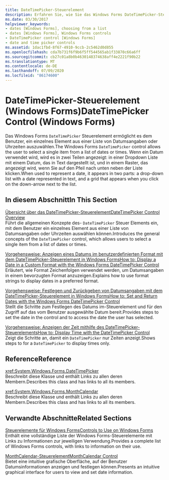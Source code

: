 ```yaml
---
title: DateTimePicker-Steuerelement
description: Erfahren Sie, wie Sie das Windows Forms DateTimePicker-Steuerelement verwenden können, damit der Benutzer ein einzelnes Element aus einer Liste von Datumsangaben oder Uhrzeiten auswählen kann.
ms.date: 03/30/2017
helpviewer_keywords:
- dates [Windows Forms], choosing from a list
- dates [Windows Forms], Windows Forms controls
- DateTimePicker control [Windows Forms]
- date and time picker controls
ms.assetid: 1dac1fbd-8f67-4910-9ccb-2c5462d0d855
ms.openlocfilehash: cda7b731f6f9b6f5ff544565ab1f33870c66a6ff
ms.sourcegitcommit: cb27c01a8b0b4630148374638aff4e2221f90b22
ms.translationtype: MT
ms.contentlocale: de-DE
ms.lasthandoff: 07/09/2020
ms.locfileid: "86174600"
---
```

# <a name="datetimepicker-control-windows-forms"></a><span data-ttu-id="7526e-103">DateTimePicker-Steuerelement (Windows Forms)</span><span class="sxs-lookup"><span data-stu-id="7526e-103">DateTimePicker Control (Windows Forms)</span></span>
<span data-ttu-id="7526e-104">Das Windows Forms `DateTimePicker` Steuerelement ermöglicht es dem Benutzer, ein einzelnes Element aus einer Liste von Datumsangaben oder Uhrzeiten auszuwählen.</span><span class="sxs-lookup"><span data-stu-id="7526e-104">The Windows Forms `DateTimePicker` control allows the user to select a single item from a list of dates or times.</span></span> <span data-ttu-id="7526e-105">Wenn ein Datum verwendet wird, wird es in zwei Teilen angezeigt: in einer Dropdown Liste mit einem Datum, das in Text dargestellt ist, und in einem Raster, das angezeigt wird, wenn Sie auf den Pfeil nach unten neben der Liste klicken.</span><span class="sxs-lookup"><span data-stu-id="7526e-105">When used to represent a date, it appears in two parts: a drop-down list with a date represented in text, and a grid that appears when you click on the down-arrow next to the list.</span></span>  
  
## <a name="in-this-section"></a><span data-ttu-id="7526e-106">In diesem Abschnitt</span><span class="sxs-lookup"><span data-stu-id="7526e-106">In This Section</span></span>  
 [<span data-ttu-id="7526e-107">Übersicht über das DateTimePicker-Steuerelement</span><span class="sxs-lookup"><span data-stu-id="7526e-107">DateTimePicker Control Overview</span></span>](datetimepicker-control-overview-windows-forms.md)  
 <span data-ttu-id="7526e-108">Führt die allgemeinen Konzepte des- `DateTimePicker` Steuer Elements ein, mit dem Benutzer ein einzelnes Element aus einer Liste von Datumsangaben oder Uhrzeiten auswählen können.</span><span class="sxs-lookup"><span data-stu-id="7526e-108">Introduces the general concepts of the `DateTimePicker` control, which allows users to select a single item from a list of dates or times.</span></span>  
  
 [<span data-ttu-id="7526e-109">Vorgehensweise: Anzeigen eines Datums im benutzerdefinierten Format mit dem DateTimePicker-Steuerelement in Windows Forms</span><span class="sxs-lookup"><span data-stu-id="7526e-109">How to: Display a Date in a Custom Format with the Windows Forms DateTimePicker Control</span></span>](display-a-date-in-a-custom-format-with-wf-datetimepicker-control.md)  
 <span data-ttu-id="7526e-110">Erläutert, wie Format Zeichenfolgen verwendet werden, um Datumsangaben in einem bevorzugten Format anzuzeigen.</span><span class="sxs-lookup"><span data-stu-id="7526e-110">Explains how to use format strings to display dates in a preferred format.</span></span>  
  
 [<span data-ttu-id="7526e-111">Vorgehensweise: Festlegen und Zurückgeben von Datumsangaben mit dem DateTimePicker-Steuerelement in Windows Forms</span><span class="sxs-lookup"><span data-stu-id="7526e-111">How to: Set and Return Dates with the Windows Forms DateTimePicker Control</span></span>](how-to-set-and-return-dates-with-the-windows-forms-datetimepicker-control.md)  
 <span data-ttu-id="7526e-112">Stellt die Schritte zum Festlegen des Datums im-Steuerelement und für den Zugriff auf das vom Benutzer ausgewählte Datum bereit.</span><span class="sxs-lookup"><span data-stu-id="7526e-112">Provides steps to set the date in the control and to access the date the user has selected.</span></span>  
  
 [<span data-ttu-id="7526e-113">Vorgehensweise: Anzeigen der Zeit mithilfe des DateTimePicker-Steuerelements</span><span class="sxs-lookup"><span data-stu-id="7526e-113">How to: Display Time with the DateTimePicker Control</span></span>](how-to-display-time-with-the-datetimepicker-control.md)  
 <span data-ttu-id="7526e-114">Zeigt die Schritte an, damit ein `DateTimePicker` nur Zeiten anzeigt.</span><span class="sxs-lookup"><span data-stu-id="7526e-114">Shows steps to for a `DateTimePicker` to display times only.</span></span>  
  
## <a name="reference"></a><span data-ttu-id="7526e-115">Reference</span><span class="sxs-lookup"><span data-stu-id="7526e-115">Reference</span></span>  
 <xref:System.Windows.Forms.DateTimePicker>  
 <span data-ttu-id="7526e-116">Beschreibt diese Klasse und enthält Links zu allen deren Membern.</span><span class="sxs-lookup"><span data-stu-id="7526e-116">Describes this class and has links to all its members.</span></span>  
  
 <xref:System.Windows.Forms.MonthCalendar>  
 <span data-ttu-id="7526e-117">Beschreibt diese Klasse und enthält Links zu allen deren Membern.</span><span class="sxs-lookup"><span data-stu-id="7526e-117">Describes this class and has links to all its members.</span></span>  
  
## <a name="related-sections"></a><span data-ttu-id="7526e-118">Verwandte Abschnitte</span><span class="sxs-lookup"><span data-stu-id="7526e-118">Related Sections</span></span>  
 [<span data-ttu-id="7526e-119">Steuerelemente für Windows Forms</span><span class="sxs-lookup"><span data-stu-id="7526e-119">Controls to Use on Windows Forms</span></span>](controls-to-use-on-windows-forms.md)  
 <span data-ttu-id="7526e-120">Enthält eine vollständige Liste der Windows Forms-Steuerelemente mit Links zu Informationen zur jeweiligen Verwendung.</span><span class="sxs-lookup"><span data-stu-id="7526e-120">Provides a complete list of Windows Forms controls, with links to information on their use.</span></span>  
  
 [<span data-ttu-id="7526e-121">MonthCalendar-Steuerelement</span><span class="sxs-lookup"><span data-stu-id="7526e-121">MonthCalendar Control</span></span>](monthcalendar-control-windows-forms.md)  
 <span data-ttu-id="7526e-122">Bietet eine intuitive grafische Oberfläche, auf der Benutzer Datumsinformationen anzeigen und festlegen können.</span><span class="sxs-lookup"><span data-stu-id="7526e-122">Presents an intuitive graphical interface for users to view and set date information.</span></span>
